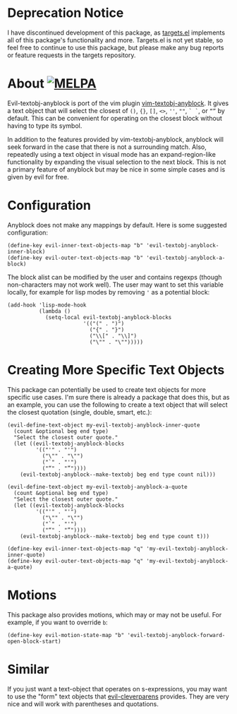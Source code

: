 # Deprecation Notice
I have discontinued development of this package, as [targets.el](https://github.com/noctuid/targets.el) implements all of this package's functionality and more. Targets.el is not yet stable, so feel free to continue to use this package, but please make any bug reports or feature requests in the targets repository.

# About [![MELPA](http://melpa.org/packages/evil-textobj-anyblock-badge.svg)](http://melpa.org/#/evil-textobj-anyblock)
Evil-textobj-anyblock is port of the vim plugin [vim-textobj-anyblock](https://github.com/rhysd/vim-textobj-anyblock). It gives a text object that will select the closest of `()`, `{}`, `[]`, `<>`, `''`, `""`, `` ` ` ``, or `“”` by default. This can be convenient for operating on the closest block without having to type its symbol.

In addition to the features provided by vim-textobj-anyblock, anyblock will seek forward in the case that there is not a surrounding match. Also, repeatedly using a text object in visual mode has an expand-region-like functionality by expanding the visual selection to the next block. This is not a primary feature of anyblock but may be nice in some simple cases and is given by evil for free.

# Configuration
Anyblock does not make any mappings by default. Here is some suggested configuration:
```
(define-key evil-inner-text-objects-map "b" 'evil-textobj-anyblock-inner-block)
(define-key evil-outer-text-objects-map "b" 'evil-textobj-anyblock-a-block)
```

The block alist can be modified by the user and contains regexps (though non-characters may not work well). The user may want to set this variable locally, for example for lisp modes by removing `'` as a potential block:
```
(add-hook 'lisp-mode-hook
          (lambda ()
            (setq-local evil-textobj-anyblock-blocks
                        '(("(" . ")")
                          ("{" . "}")
                          ("\\[" . "\\]")
                          ("\"" . "\"")))))
```

# Creating More Specific Text Objects
This package can potentially be used to create text objects for more specific use cases. I'm sure there is already a package that does this, but as an example, you can use the following to create a text object that will select the closest quotation (single, double, smart, etc.):

```
(evil-define-text-object my-evil-textobj-anyblock-inner-quote
  (count &optional beg end type)
  "Select the closest outer quote."
  (let ((evil-textobj-anyblock-blocks
         '(("'" . "'")
           ("\"" . "\"")
           ("`" . "'")
           ("“" . "”"))))
    (evil-textobj-anyblock--make-textobj beg end type count nil)))

(evil-define-text-object my-evil-textobj-anyblock-a-quote
  (count &optional beg end type)
  "Select the closest outer quote."
  (let ((evil-textobj-anyblock-blocks
         '(("'" . "'")
           ("\"" . "\"")
           ("`" . "'")
           ("“" . "”"))))
    (evil-textobj-anyblock--make-textobj beg end type count t)))

(define-key evil-inner-text-objects-map "q" 'my-evil-textobj-anyblock-inner-quote)
(define-key evil-outer-text-objects-map "q" 'my-evil-textobj-anyblock-a-quote)
```

# Motions
This package also provides motions, which may or may not be useful. For example, if you want to override `b`:
```
(define-key evil-motion-state-map "b" 'evil-textobj-anyblock-forward-open-block-start)
```

# Similar
If you just want a text-object that operates on s-expressions, you may want to use the "form" text objects that [evil-cleverparens](https://github.com/luxbock/evil-cleverparens) provides. They are very nice and will work with parentheses and quotations.
